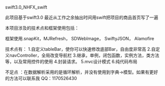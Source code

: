 swift3.0_NHFX_swift

此项目基于swift3.0 最近从工作之余抽出时间用swift把项目的商品首页写了一遍

本项目涉及的技术点和框架使用包括：

框架使用.snapKit，MJRefresh， SDWebImage， SwiftyJSON， Alamofire

技术点有： 1.自定义tableBar，使你可以快速修改底部Bar，自由度非常高 2.自定义navController，全局改变导航栏 3.继承，单例，闭包函数，实例方法，类方法等，以及常用控件的使用 4.封装请求。 5.mvc设计模式 6.纯代码布局  

不足点  ：在数据解析采用的是循环解析，并没有使用到字典->模型。如果有更好的方法可以联系我  QQ：1170526430
